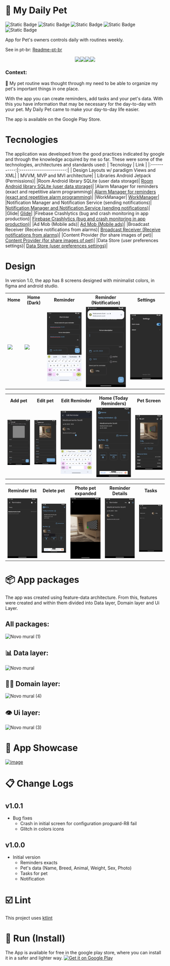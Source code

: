 # 🐶 My Daily Pet
![Static Badge](https://img.shields.io/badge/Version-1.0.1-blue)
![Static Badge](https://img.shields.io/badge/Kotlin-1.8.10-purple)
![Static Badge](https://img.shields.io/badge/JUnit-4.13.2-purple)
![Static Badge](https://img.shields.io/badge/Mockk-1.13.5-red)
![Static Badge](https://img.shields.io/badge/Coroutines-1.6.4-pink)

App for Pet's owners controls daily with routines weekly.

See in pt-br: [Readme-pt-br](https://github.com/joaovq/MyDailyPet/blob/main/README-pt-br.md)

<!--Badges for project-->

<p style="display:flex; justify-content:center" width="100%">
  <img src="https://img.shields.io/badge/Kotlin-0095D5?&style=for-the-badge&logo=kotlin&logoColor=white"/>
  <img src="https://img.shields.io/badge/Android-3DDC84?style=for-the-badge&logo=android&logoColor=white"/>
  <img src="https://img.shields.io/badge/Google_Play-414141?style=for-the-badge&logo=google-play&logoColor=white"/>
  <img src="https://img.shields.io/badge/Trello-0052CC?style=for-the-badge&logo=trello&logoColor=white"/>
</p>

### Context: 

📆 My pet routine was thought through my need to be able to organize my pet's important things in one place.

With the app you can create reminders, add tasks and your pet's data. With this you have information that may be necessary for the day-to-day with your pet. My Daily Pet came to make your day-to-day life easier.

The app is available on the Google Play Store.

# Tecnologies
The application was developed from the good practices indicated by google and through the knowledge acquired by me so far.
These were some of the technologies, architectures and standards used:
|  Tecnology |             Link         | 
|:-----------:|:-----------------------:|
| Design Layouts w/ paradigm Views and XML|
| MVVM, MVP and MVI architecture| 
| Libraries Android Jetpack (Permissions)|
|Room Android library SQLite (user data storage)| [Room Android library SQLite (user data storage)](https://developer.android.com/training/data-storage/room/)|
|Alarm Manager for reminders (exact and repetitive alarm programming)| [Alarm Manager for reminders (exact and repetitive alarm programming)](https://developer.android.com/training/scheduling/alarms)|
|WorkManager| [WorkManager](https://developer.android.com/topic/libraries/architecture/workmanager/basics?hl=pt-br)|
|Notification Manager and Notification Service (sending notifications)| [Notification Manager and Notification Service (sending notifications)](https://developer.android.com/develop/ui/views/notifications)|
|Glide| [Glide](https://bumptech.github.io/glide/)|
|Firebase Crashlytics (bug and crash monitoring in app production)| [Firebase Crashlytics (bug and crash monitoring in app production)](https://firebase.google.com/)|
|Ad Mob (Mobile ads)| [Ad Mob (Mobile ads)](https://admob.google.com/home/)|
|Broadcast Receiver (Receive notifications from alarms)| [Broadcast Receiver (Receive notifications from alarms)](https://developer.android.com/guide/components/broadcasts)|
|Content Provider (for share images of pet)| [Content Provider (for share images of pet)](https://developer.android.com/guide/topics/providers/content-provider-basics)|
|Data Store (user preferences settings)| [Data Store (user preferences settings)](https://developer.android.com/topic/libraries/architecture/datastore)|


# Design
In version 1.0, the app has 8 screens designed with minimalist colors, in figma and android studio.
<table>
  <tr>
    <th>Home</th>
    <th>Home (Dark)</th>
    <th>Reminder</th>
    <th>Reminder (Notification)</th>
    <th>Settings</th>
  </tr>
  <tr>
    <td><img src='https://github.com/joaovq/MyDailyPet/assets/101160670/14e2175a-f7ac-4769-bc96-720c9b8c80d3' style='width:200px'/></td>
    <td><img src='https://github.com/joaovq/MyDailyPet/assets/101160670/4ef12fd0-3ad9-46a2-a67f-d0ac485f3116' style='width:200px'/></td>
    <td><img src='https://github.com/joaovq/MyDailyPet/blob/main/photos_design/Reminder.png' style='width:200px'/></td>
    <td><img src='https://github.com/joaovq/MyDailyPet/blob/main/photos_design/Reminder%20Notification.png' style='width:200px'/></td>
    <td><img src='https://github.com/joaovq/MyDailyPet/blob/main/photos_design/Settings.png' style='width:200px'/></td>  
  </tr>
</table>
<table>
  <tr>
    <th>Add pet</th>
    <th>Edit pet</th>
    <th>Edit Reminder</th>
    <th>Home (Today Reminders)</th>
    <th>Pet Screen</th>
  </tr>
  <tr>
    <td><img src='https://github.com/joaovq/MyDailyPet/blob/main/photos_design/Add%20pet.png' style='width:200px'/></td>
    <td><img src='https://github.com/joaovq/MyDailyPet/blob/main/photos_design/Edit%20Pet.png' style='width:200px'/></td>
    <td><img src='https://github.com/joaovq/MyDailyPet/blob/main/photos_design/Edit%20reminder.png' style='width:200px'/></td>
    <td><img src='https://github.com/joaovq/MyDailyPet/blob/main/photos_design/Home%20with%20reminder.png' style='width:200px'/></td>
    <td><img src='https://github.com/joaovq/MyDailyPet/blob/main/photos_design/Pet%20screen.png' style='width:200px'/></td>  
  </tr>
</table>
<table>
  <tr>
    <th>Reminder list</th>
    <th>Delete pet</th>
    <th>Photo pet expanded</th>
    <th>Reminder Details</th>
    <th>Tasks</th>
  </tr>
  <tr>
    <td><img src='https://github.com/joaovq/MyDailyPet/blob/main/photos_design/Reminder%20list.png' style='width:200px'/></td>
    <td><img src='https://github.com/joaovq/MyDailyPet/blob/main/photos_design/Delete%20pet.png' style='width:200px'/></td>
    <td><img src='https://github.com/joaovq/MyDailyPet/blob/main/photos_design/Photo%20pet%20expanded.png' style='width:200px'/></td>
    <td><img src='https://github.com/joaovq/MyDailyPet/blob/main/photos_design/Reminder%20Detail.png' style='width:200px'/></td>
    <td><img src='https://github.com/joaovq/MyDailyPet/blob/main/photos_design/Tasks.png' style='width:200px'/></td>  
  </tr>
</table>

# 📦 App packages
The app was created using feature-data architecture. From this, features were created and within them divided into Data layer, Domain layer and Ui Layer.
## All packages:
![Novo mural (1)](https://github.com/joaovq/MyDailyPet/assets/101160670/64b2c504-c92b-4f49-855c-188296e6b938)
## 📊 Data layer:
![Novo mural](https://github.com/joaovq/MyDailyPet/assets/101160670/c7f4a4a1-7a0a-46fd-9051-86b7274cf4fc)
## 🧑‍💼 Domain layer:
![Novo mural (4)](https://github.com/joaovq/MyDailyPet/assets/101160670/9412a6c1-31b1-438f-8404-bf4fc0b85193)

## 👁️ Ui layer:
![Novo mural (3)](https://github.com/joaovq/MyDailyPet/assets/101160670/a697192b-c69e-44c5-a9e4-37b35028a22f)


# 📱  App Showcase
[![image](https://github.com/joaovq/MyDailyPet/assets/101160670/b2b46a60-cd28-439c-b811-aec732209ead)](https://youtu.be/845OMLleMKk)
# 📋 Change Logs
## v1.0.1
  - Bug fixes
    - Crash in initial screen for configuration proguard-R8 fail
    - Glitch in colors icons
## v1.0.0
 - Initial version
   - Reminders exacts
   - Pet's data (Name, Breed, Animal, Weight, Sex, Photo)
   - Tasks for pet
   - Notification 
# ☑️ Lint 
This project uses [ktlint](https://pinterest.github.io/ktlint/0.50.0/) 

# 🛒 Run (Install)

The App is available for free in the google play store, where you can install it in a safer and lighter way.
<a href='https://play.google.com/store/apps/details?id=br.com.joaovq.mydailypet&pcampaignid=pcampaignidMKT-Other-global-all-co-prtnr-py-PartBadge-Mar2515-1'><img alt='Get it on Google Play' src='https://play.google.com/intl/en_us/badges/static/images/badges/en_badge_web_generic.png'/></a>
